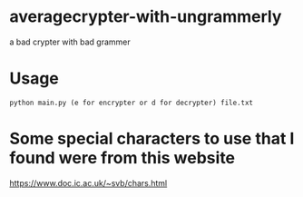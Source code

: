 # averagecrypter-with-ungrammerly
a bad crypter with bad grammer
# Usage
```python main.py (e for encrypter or d for decrypter) file.txt```

# Some special characters to use that I found were from this website
https://www.doc.ic.ac.uk/~svb/chars.html
